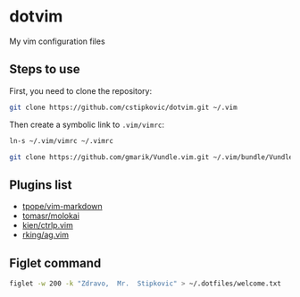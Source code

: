 # dotvim
My vim configuration files

## Steps to use

First, you need to clone the repository:

```sh
git clone https://github.com/cstipkovic/dotvim.git ~/.vim
```

Then create a symbolic link to `.vim/vimrc`:

```sh
ln-s ~/.vim/vimrc ~/.vimrc
```

```sh
git clone https://github.com/gmarik/Vundle.vim.git ~/.vim/bundle/Vundle.vim
```

## Plugins list

- [tpope/vim-markdown](https://github.com/tpope/vim-markdown)
- [tomasr/molokai](https://github.com/tomasr/molokai)
- [kien/ctrlp.vim](https://github.com/kien/ctrlp.vim)
- [rking/ag.vim](https://github.com/rking/ag.vim)

## Figlet command
```sh
figlet -w 200 -k "Zdravo,  Mr.  Stipkovic" > ~/.dotfiles/welcome.txt
```
